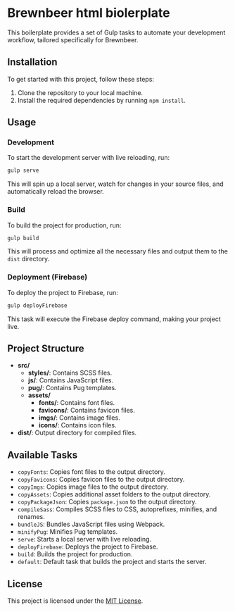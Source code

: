 # Brewnbeer html biolerplate

This boilerplate provides a set of Gulp tasks to automate your development workflow, tailored specifically for Brewnbeer.

## Installation

To get started with this project, follow these steps:

1. Clone the repository to your local machine.
2. Install the required dependencies by running `npm install`.

## Usage

### Development

To start the development server with live reloading, run:

```bash
gulp serve
```

This will spin up a local server, watch for changes in your source files, and automatically reload the browser.

### Build

To build the project for production, run:

```bash
gulp build
```

This will process and optimize all the necessary files and output them to the `dist` directory.

### Deployment (Firebase)

To deploy the project to Firebase, run:

```bash
gulp deployFirebase
```

This task will execute the Firebase deploy command, making your project live.

## Project Structure

- **src/**
  - **styles/**: Contains SCSS files.
  - **js/**: Contains JavaScript files.
  - **pug/**: Contains Pug templates.
  - **assets/**
    - **fonts/**: Contains font files.
    - **favicons/**: Contains favicon files.
    - **imgs/**: Contains image files.
    - **icons/**: Contains icon files.
- **dist/**: Output directory for compiled files.

## Available Tasks

- `copyFonts`: Copies font files to the output directory.
- `copyFavicons`: Copies favicon files to the output directory.
- `copyImgs`: Copies image files to the output directory.
- `copyAssets`: Copies additional asset folders to the output directory.
- `copyPackageJson`: Copies `package.json` to the output directory.
- `compileSass`: Compiles SCSS files to CSS, autoprefixes, minifies, and renames.
- `bundleJS`: Bundles JavaScript files using Webpack.
- `minifyPug`: Minifies Pug templates.
- `serve`: Starts a local server with live reloading.
- `deployFirebase`: Deploys the project to Firebase.
- `build`: Builds the project for production.
- `default`: Default task that builds the project and starts the server.

## License

This project is licensed under the [MIT License](LICENSE).
